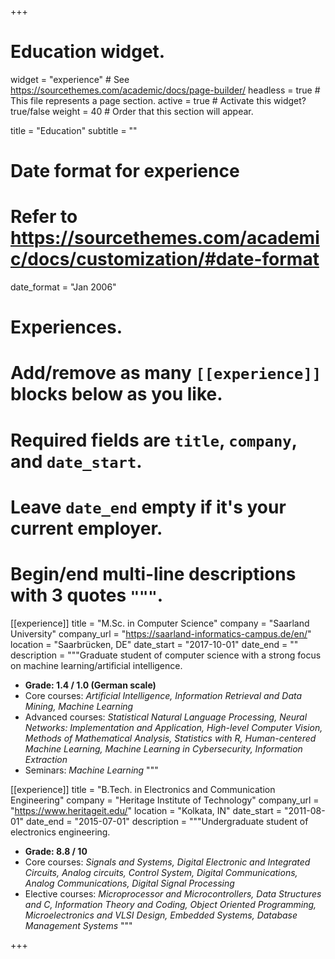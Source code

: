 +++
# Education widget.
widget = "experience"  # See https://sourcethemes.com/academic/docs/page-builder/
headless = true  # This file represents a page section.
active = true  # Activate this widget? true/false
weight = 40  # Order that this section will appear.

title = "Education"
subtitle = ""

# Date format for experience
#   Refer to https://sourcethemes.com/academic/docs/customization/#date-format
date_format = "Jan 2006"

# Experiences.
#   Add/remove as many `[[experience]]` blocks below as you like.
#   Required fields are `title`, `company`, and `date_start`.
#   Leave `date_end` empty if it's your current employer.
#   Begin/end multi-line descriptions with 3 quotes `"""`.



[[experience]]
  title = "M.Sc. in Computer Science"
  company = "Saarland University"
  company_url = "https://saarland-informatics-campus.de/en/"
  location = "Saarbrücken, DE"
  date_start = "2017-10-01"
  date_end = ""
  description = """Graduate student of computer science with a strong focus on machine learning/artificial intelligence. 
   * <b>Grade: 1.4 / 1.0 (German scale)</b>
   * Core courses: <i>Artificial Intelligence, Information Retrieval and Data Mining, Machine Learning</i>
   * Advanced courses: <i>Statistical Natural Language Processing, Neural Networks: Implementation and Application, High-level Computer Vision, Methods of Mathematical Analysis, Statistics with R, Human-centered Machine Learning, Machine Learning in Cybersecurity, Information Extraction</i>
   * Seminars: <i>Machine Learning</i> 
   """

[[experience]]
  title = "B.Tech. in Electronics and Communication Engineering"
  company = "Heritage Institute of Technology"
  company_url = "https://www.heritageit.edu/"
  location = "Kolkata, IN"
  date_start = "2011-08-01"
  date_end = "2015-07-01"
  description = """Undergraduate student of electronics engineering.
   * <b>Grade: 8.8 / 10</b>
   * Core courses: <i>Signals and Systems, Digital Electronic and Integrated Circuits, Analog circuits,  Control System,  Digital Communications, Analog Communications, Digital Signal Processing</i>
   * Elective courses: <i>Microprocessor and Microcontrollers, Data Structures and C, Information Theory and Coding, Object Oriented Programming, Microelectronics and VLSI Design, Embedded Systems, Database Management Systems</i>
  """

+++
